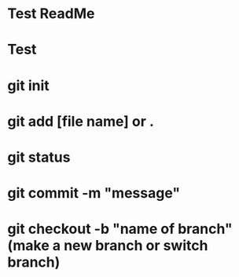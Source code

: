 # Test ReadMe
# Test

# git init
# git add [file name] or .
# git status
# git commit -m "message"
# git checkout -b "name of branch" (make a new branch or switch branch)